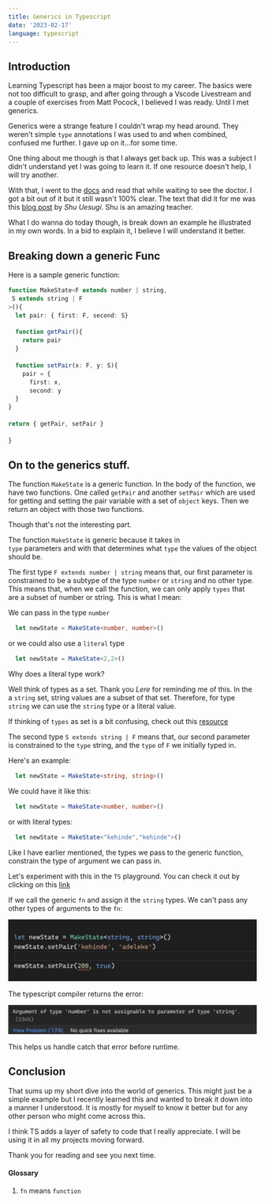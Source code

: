 ```yaml
---
title: Generics in Typescript
date: '2023-02-17'
language: typescript
---
```


## Introduction

Learning Typescript has been a major boost to my career. The basics were not too difficult to grasp,
and after going through a Vscode Livestream and a couple of exercises from Matt Pocock, I believed I was
ready. Until I met generics.

Generics were a strange feature I couldn't wrap my head around. They weren't simple `type` annotations I was used to
and when combined, confused me further. I gave up on it...for some time.

One thing about me though is that I always get back up. This was a subject I didn't understand yet I was going to
learn it. If one resource doesn't help, I will try another.

With that, I went to the [docs](https://www.typescriptlang.org/docs/handbook/2/generics.html) and read that while waiting to see the doctor. I got a bit out of it but it still
wasn't 100% clear. The text that did it for me was this [blog post](https://ts.chibicode.com/generics/) by *Shu Uesugi*. Shu is an amazing teacher.

What I do wanna do today though, is break down an example he illustrated in my own words. In a bid to explain it,
I believe I will understand it better.

## Breaking down a generic Func

Here is a sample generic function:

```typescript
function MakeState<F extends number | string,
 S extends string | F
>(){
  let pair: { first: F, second: S}

  function getPair(){
    return pair
  }

  function setPair(x: F, y: S){
    pair = {
      first: x,
      second: y
  }
}

return { getPair, setPair }

}
```

## On to the generics stuff.

The function `MakeState` is a generic function. In the body of the function, we have two functions. One called
`getPair` and another `setPair` which are used for getting and setting the pair variable with a set of `object` keys. Then we return an object with those two functions.

Though that's not the interesting part.

The function `MakeState` is generic because it takes in\
`type` parameters and with that determines what `type` the values of the object should be.

The first type `F extends number | string` means that, our first parameter is constrained to be a subtype of the type `number` or `string` and no other type.
This means that, when we call the function, we can only apply `types` that are a subset of number or string.
This is what I mean:

We can pass in the type `number`
```typescript
  let newState = MakeState<number, number>()
```

or we could also use a `literal` type
```typescript
  let newState = MakeState<2,2>()
```

Why does a literal type work?

Well think of types as a set. Thank you *Lere* for reminding me of this. In the a `string` set, string values
are a subset of that set. Therefore, for type `string` we can use the `string` type or a literal value.

If thinking of `types` as set is a bit confusing, check out this [resource]()

The second type `S extends string | F` means that, our second parameter is constrained to the `type` string,
and the `type` of `F` we initially typed in.

Here's an example:

```typescript
  let newState = MakeState<string, string>()
```
We could have it like this:
```typescript
  let newState = MakeState<number, number>()
```
or with literal types:
```typescript
  let newState = MakeState<"kehinde","kehinde">()
```

Like I have earlier mentioned, the types we pass to the generic function, constrain the type of argument we can
pass in.

Let's experiment with this in the `TS` playground.
You can check it out by clicking on this [link](https://www.typescriptlang.org/play?#code/GYVwdgxgLglg9mABAWQIYGsCmBlKqqYA8AUImeWQGKKYAeBYAJgM6JggC2ARpgE6IAfRMyi8YYAOYAaUhXLYa9TE1YixkwYkqy5iAHwAKAJQBvHXIA2mKIgAOqGLwBciE4mCORLylOGYICIwu2AC+xOYUoJCwCIgS1gAKDrzGZrq6vNYgvEj2jhHkYQVkUdDwSMyJyQa03r4AnsGmxXJ5-AC8ri3p7p5QLrQyPT2VAUwu9d2FLWE9mVDZSG7xUEmOvpWryWFFxFY2YJgA7rj4mIidaFinBIRq4tLCog+GRsSHJ3gEAHSbaykAciwAAtxIxMADfADUOCrFgAW9iGNmHArN8LHAJAYPjdMN8Vv9jEYgA)

If we call the generic `fn` and assign it the `string` types.
We can't pass any other types of arguments to the `fn`:

![Typescript playground](https://github.com/adeleke5140/portfolio-v2/blob/main/public/images/error.png?raw=true)

The typescript compiler returns the error:

![Typescript compiler error](https://github.com/adeleke5140/portfolio-v2/blob/main/public/images/ts-error.png?raw=true)

This helps us handle catch that error before runtime.

## Conclusion

That sums up my short dive into the world of generics. This might just be a simple example but I recently learned this and wanted to break it down into a manner I understood. It is mostly for myself to know it better but for any other person who
might come across this.

I think TS adds a layer of safety to code that I really appreciate. I will be using it in all my projects moving forward.

Thank you for reading and see you next time.

#### Glossary
 1. `fn` means `function`
